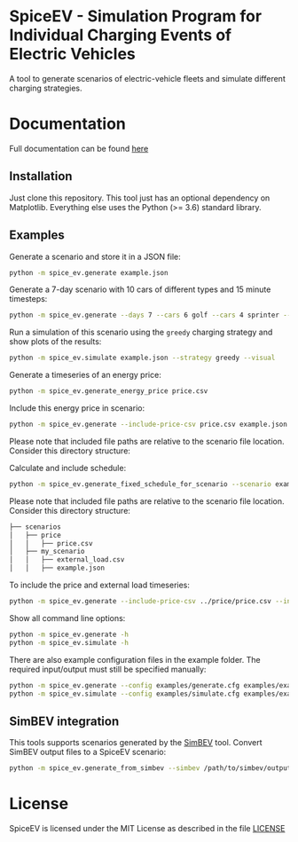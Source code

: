 # SpiceEV - Simulation Program for Individual Charging Events of Electric Vehicles 

A tool to generate scenarios of electric-vehicle fleets and simulate different charging
strategies.

# Documentation

Full documentation can be found [here](https://spice_ev.readthedocs.io/en/latest/)

## Installation

Just clone this repository. This tool just has an optional dependency on
Matplotlib. Everything else uses the Python (>= 3.6) standard library.

## Examples

Generate a scenario and store it in a JSON file:

```sh
python -m spice_ev.generate example.json
```

Generate a 7-day scenario with 10 cars of different types and 15 minute timesteps:

```sh
python -m spice_ev.generate --days 7 --cars 6 golf --cars 4 sprinter --interval 15 example.json
```

Run a simulation of this scenario using the `greedy` charging strategy and show
plots of the results:

```sh
python -m spice_ev.simulate example.json --strategy greedy --visual
```

Generate a timeseries of an energy price:
```sh
python -m spice_ev.generate_energy_price price.csv
```

Include this energy price in scenario:
```sh
python -m spice_ev.generate --include-price-csv price.csv example.json
```
Please note that included file paths are relative to the scenario file location. Consider this directory structure:

Calculate and include schedule:
```sh
python -m spice_ev.generate_fixed_schedule_for_scenario --scenario example.json --input data/timeseries/NSM_1.csv --output data/schedules/NSM_1.csv
```
Please note that included file paths are relative to the scenario file location. Consider this directory structure:

```sh
├── scenarios
│   ├── price
│   │   ├── price.csv
│   ├── my_scenario
│   │   ├── external_load.csv
│   │   ├── example.json
```

To include the price and external load timeseries:
```sh
python -m spice_ev.generate --include-price-csv ../price/price.csv --include-ext-load-csv external_load.csv example.json
```

Show all command line options:

```sh
python -m spice_ev.generate -h
python -m spice_ev.simulate -h
```

There are also example configuration files in the example folder. The required input/output must still be specified manually:

```sh
python -m spice_ev.generate --config examples/generate.cfg examples/example.json
python -m spice_ev.simulate --config examples/simulate.cfg examples/example.json
```

## SimBEV integration

This tools supports scenarios generated by the [SimBEV](https://github.com/rl-institut/simbev) tool. Convert SimBEV output files to a SpiceEV scenario: 
```sh
python -m spice_ev.generate_from_simbev --simbev /path/to/simbev/output/ example.json
```

# License

SpiceEV is licensed under the MIT License as described in the file [LICENSE](https://github.com/rl-institut/spice_ev/blob/dev/LICENSE)
